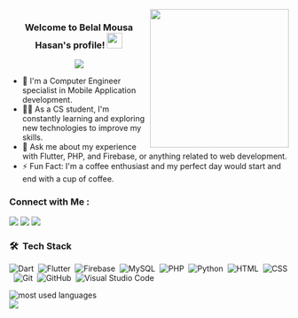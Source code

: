 
<img width="250" align="right" src="https://c.tenor.com/_DOBjnGspYAAAAAM/code-coding.gif">

<h3 align="center">
  Welcome to Belal Mousa Hasan's profile!
  <img src="https://media.giphy.com/media/hvRJCLFzcasrR4ia7z/giphy.gif" width="28">
</h3>

<!-- Typing SVG by DenverCoder1 - https://github.com/DenverCoder1/readme-typing-svg -->
<p align="center">
  <a href="https://github.com/DenverCoder1/readme-typing-svg"><img src="https://readme-typing-svg.herokuapp.com/?lines=Mobile%20Application%20developer;Always%20learning%20new%20things&font=Fira%20Code&center=true&width=440&height=45&color=f75c7e&vCenter=true&size=22"></a>
</p> 

- 🏢 I'm a Computer Engineer specialist in Mobile Application development.
- 👨‍💻 As a CS student, I'm constantly learning and exploring new technologies to improve my skills.
- 💬 Ask me about my experience with Flutter, PHP, and Firebase, or anything related to web development.
- ⚡ Fun Fact: I'm a coffee enthusiast and my perfect day would start and end with a cup of coffee.


### Connect with Me :

<a href="https://www.linkedin.com/in/belal-mousa-hasan/" target="_blank"><img src="https://img.shields.io/badge/-Belal%20MousaHasan-0077B5?style=for-the-badge&logo=Linkedin&logoColor=white"/></a>
<a href="https://t.me/belalmh" target="_blank"><img src="https://img.shields.io/badge/-Belal%20MousaHasan-0077B5?style=for-the-badge&logo=Telegram&logoColor=white"/></a>
<a href="https://www.facebook.com/belal.mh.98" target="_blank"><img src="https://img.shields.io/badge/-Belal%20MousaHasan-0077B5?style=for-the-badge&logo=Facebook&logoColor=white"/></a>


### 🛠 &nbsp;Tech Stack

![Dart](https://img.shields.io/badge/-Dart-05122A?style=flat&logo=Dart&logoColor=1572B6)&nbsp; 
![Flutter](https://img.shields.io/badge/-Flutter-05122A?style=flat&logo=Flutter)&nbsp; 
![Firebase](https://img.shields.io/badge/-firebase-05122A?style=flat&logo=firebase&logoColor=339933)&nbsp; 
![MySQL](https://img.shields.io/badge/-mysql-05122A?style=flat&logo=mysql&logoColor=1572B6)&nbsp; 
![PHP](https://img.shields.io/badge/-php-05122A?style=flat&logo=php)&nbsp; 
![Python](https://img.shields.io/badge/-Python%20-05122A?style=flat&logo=python)&nbsp; 
![HTML](https://img.shields.io/badge/-HTML-05122A?style=flat&logo=HTML5)&nbsp; 
![CSS](https://img.shields.io/badge/-CSS-05122A?style=flat&logo=CSS3&logoColor=1572B6)&nbsp; 
![Git](https://img.shields.io/badge/-Git-05122A?style=flat&logo=git)&nbsp; 
![GitHub](https://img.shields.io/badge/-GitHub-05122A?style=flat&logo=github)&nbsp; 
![Visual Studio Code](https://img.shields.io/badge/-Visual%20Studio%20Code-05122A?style=flat&logo=visual-studio-code&logoColor=007ACC)&nbsp; 




<img align="left" src="https://github-readme-stats.vercel.app/api/top-langs?username=yousefdergham&show_icons=true&locale=en&layout=compact&theme=radical" alt="most used languages" />
<br>
<a href="https://komarev.com/ghpvc/?username=yousefdergham&style=for-the-badge">
    <img src="https://komarev.com/ghpvc/?username=yousefdergham&style=for-the-badge">
</a>
